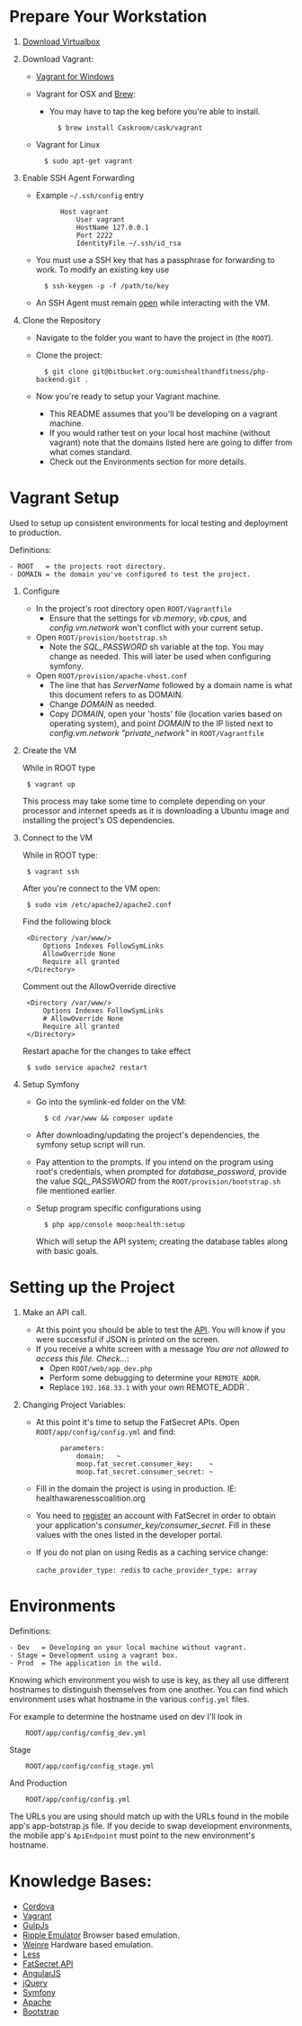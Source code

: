 # Prepare Your Workstation
1. [Download Virtualbox](https://www.virtualbox.org/wiki/Downloads)

2. Download Vagrant:
    - [Vagrant for Windows]

    - Vagrant for OSX and [Brew]:
        - You may have to tap the keg before you're able to install.
        
                $ brew install Caskroom/cask/vagrant
    
    - Vagrant for Linux
    
            $ sudo apt-get vagrant

3. Enable SSH Agent Forwarding
    - Example `~/.ssh/config` entry
    
                Host vagrant
                    User vagrant
                    HostName 127.0.0.1
                    Port 2222
                    IdentityFile ~/.ssh/id_rsa

    - You must use a SSH key that has a passphrase for forwarding to work. To modify an existing key use
    
            $ ssh-keygen -p -f /path/to/key
    
    - An SSH Agent must remain [open](http://www.phase2technology.com/blog/running-an-ssh-agent-with-vagrant/) while interacting with the VM.

4. Clone the Repository
    - Navigate to the folder you want to have the project in (the `ROOT`).
    - Clone the project:
    
            $ git clone git@bitbucket.org:oumishealthandfitness/php-backend.git .

    - Now you're ready to setup your Vagrant machine.
        - This README assumes that you'll be developing on a vagrant machine.
        - If you would rather test on your local host machine (without vagrant) note that
        the domains listed here are going to differ from what comes standard.
        - Check out the Environments section for more details.

# Vagrant Setup
Used to setup up consistent environments for local testing and deployment to production.

Definitions:

    - ROOT   = the projects root directory.
    - DOMAIN = the domain you've configured to test the project.

1. Configure
    - In the project's root directory open `ROOT/Vagrantfile`
        - Ensure that the settings for *vb.memory*, *vb.cpus*, and *config.vm.network* won't conflict with your current setup.
    - Open `ROOT/provision/bootstrap.sh`
        - Note the *SQL_PASSWORD* sh variable at the top. You may change as needed. This will later be used when configuring symfony.
    - Open `ROOT/provision/apache-vhost.conf`
        - The line that has *ServerName* followed by a domain name is what this document refers to as DOMAIN.
        - Change *DOMAIN* as needed.
        - Copy *DOMAIN*, open your 'hosts' file (location varies based on operating system), and point *DOMAIN* to the IP listed next to *config.vm.network "private_network"* in `ROOT/Vagrantfile`

2. Create the VM

    While in ROOT type
    
        $ vagrant up

    
    This process may take some time to complete depending on your processor and internet speeds as it is downloading a Ubuntu image and installing the project's OS dependencies.

3. Connect to the VM

    While in ROOT type:

        $ vagrant ssh

    After you're connect to the VM open:
    
        $ sudo vim /etc/apache2/apache2.conf
    
    
    Find the following block
    
        <Directory /var/www/>
            Options Indexes FollowSymLinks
            AllowOverride None
            Require all granted
        </Directory>

    Comment out the AllowOverride directive
    
        <Directory /var/www/>
            Options Indexes FollowSymLinks
            # AllowOverride None
            Require all granted
        </Directory>
    
        
    Restart apache for the changes to take effect
    
        $ sudo service apache2 restart

4. Setup Symfony
    - Go into the symlink-ed folder on the VM:
    
            $ cd /var/www && composer update
    
    - After downloading/updating the project's dependencies, the symfony setup script will run.
    - Pay attention to the prompts. If you intend on the program using root's credentials, when prompted for *database_password*, provide the value *SQL_PASSWORD* from the `ROOT/provision/bootstrap.sh` file mentioned earlier.
    - Setup program specific configurations using

            $ php app/console moop:health:setup
    
      Which will setup the API system; creating the database tables along with basic goals.

# Setting up the Project

1. Make an API call.
    - At this point you should be able to test the [API](http://api.health.moop.stage/app_stage.php/v1/group.json). You will know if you were successful if JSON is printed on the screen.
    - If you receive a white screen with a message *You are not allowed to access this file. Check...*:
        - Open `ROOT/web/app_dev.php`
        - Perform some debugging to determine your `REMOTE_ADDR`.
        - Replace `192.168.33.1` with your own REMOTE_ADDR`.

2. Changing Project Variables:
    - At this point it's time to setup the FatSecret APIs.
        Open `ROOT/app/config/config.yml` and find:
        
                parameters:
                    domain:   ~
                    moop.fat_secret.consumer_key:    ~
                    moop.fat_secret.consumer_secret: ~
        
    - Fill in the domain the project is using in production. IE: healthawarenesscoalition.org
    - You need to [register](http://platform.fatsecret.com/api/Default.aspx?screen=r) an account with FatSecret in order to obtain your application's *consumer\_key/consumer\_secret*. Fill in these values with the ones listed in the developer portal.
    - If you do not plan on using Redis as a caching service change:
    
        `cache_provider_type: redis` to `cache_provider_type: array`



# Environments
Definitions:

    - Dev   = Developing on your local machine without vagrant.
    - Stage = Development using a vagrant box.
    - Prod  = The application in the wild.

Knowing which environment you wish to use is key, as they all use different
hostnames to distinguish themselves from one another. You can find which
environment uses what hostname in the various `config.yml` files.

For example to determine the hostname used on dev I'll look in

        ROOT/app/config/config_dev.yml

Stage

        ROOT/app/config/config_stage.yml

And Production

        ROOT/app/config/config.yml

The URLs you are using should match up with the URLs found in the mobile app's
app-botstrap.js file. If you decide to swap development environments,
the mobile app's `ApiEndpoint` must point to the new environment's hostname.



# Knowledge Bases:
- [Cordova](http://cordova.apache.org/docs/en/5.0.0/)
- [Vagrant](http://docs.vagrantup.com/v2/getting-started/)
- [GulpJs](http://gulpjs.com/)
- [Ripple Emulator](https://www.npmjs.com/package/ripple-emulator) Browser based emulation.
- [Weinre](http://people.apache.org/~pmuellr/weinre-docs/latest/) Hardware based emulation.
- [Less](http://lesscss.org/)
- [FatSecret API](http://platform.fatsecret.com/api/Default.aspx?screen=rapih)
- [AngularJS](https://angularjs.org/)
- [jQuery](https://api.jquery.com/)
- [Symfony](https://symfony.com/)
- [Apache](http://httpd.apache.org/)
- [Bootstrap](http://getbootstrap.com/getting-started/)




[Vagrant for Windows]:http://www.vagrantup.com/downloads.html
[Brew]:http://brew.sh/
[Composer]:https://getcomposer.org/download/
